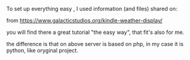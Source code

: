 To set up everything easy , I used information (and files) shared on:

from https://www.galacticstudios.org/kindle-weather-display/

you will find there a great tutorial "the easy way", that fit's also for me.

the difference is that on above server is based on php, in my case it is python, like oryginal project.

